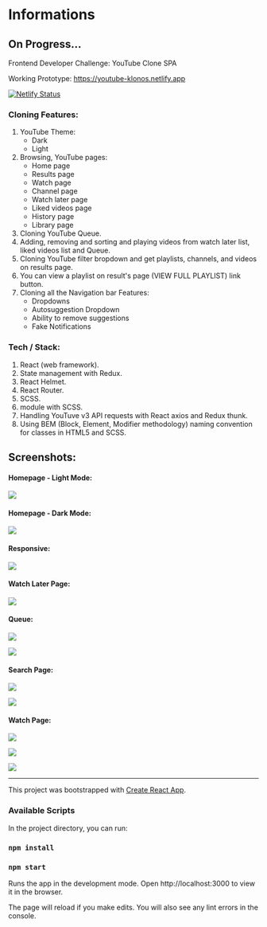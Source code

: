 # Informations

## On Progress...

Frontend Developer Challenge: YouTube Clone SPA

Working Prototype: https://youtube-klonos.netlify.app

[![Netlify Status](https://api.netlify.com/api/v1/badges/113616f3-5a6f-4960-884d-0aecae96b50c/deploy-status)](https://app.netlify.com/sites/youtube-klonos/deploys)

### Cloning Features:

1. YouTube Theme:
   - Dark
   - Light
2. Browsing, YouTube pages:
   - Home page
   - Results page
   - Watch page
   - Channel page
   - Watch later page
   - Liked videos page
   - History page
   - Library page
3. Cloning YouTube Queue.
4. Adding, removing and sorting and playing videos from watch later list, liked videos list and Queue.
5. Cloning YouTube filter bropdown and get playlists, channels, and videos on results page.
6. You can view a playlist on result's page (VIEW FULL PLAYLIST) link button.
7. Cloning all the Navigation bar Features:
   - Dropdowns
   - Autosuggestion Dropdown
   - Ability to remove suggestions
   - Fake Notifications

### Tech / Stack:

1. React (web framework).
2. State management with Redux.
3. React Helmet.
4. React Router.
5. SCSS.
6. module with SCSS.
7. Handling YouTuve v3 API requests with React axios and Redux thunk.
8. Using BEM (Block, Element, Modifier methodology) naming convention for classes in HTML5 and SCSS.

## Screenshots:

#### Homepage - Light Mode:

![](screenshots/Light-mode-homepage.png)

#### Homepage - Dark Mode:

![](screenshots/dark-mode-homepage.png)

#### Responsive:

![](screenshots/responsive.png)

#### Watch Later Page:

![](screenshots/watch-later-page.png)

#### Queue:

![](screenshots/queue-down.png)

![](screenshots/queue-up.png)

#### Search Page:

![](screenshots/search-page.png)

![](screenshots/results-page-filter-playlist.png)

#### Watch Page:

![](screenshots/watch-page.png)

![](screenshots/watch-page-details.png)

![](screenshots/playing-playlist.png)

---

This project was bootstrapped with [Create React App](https://github.com/facebook/create-react-app).

### Available Scripts

In the project directory, you can run:

### `npm install`

### `npm start`

Runs the app in the development mode.
Open http://localhost:3000 to view it in the browser.

The page will reload if you make edits.
You will also see any lint errors in the console.
